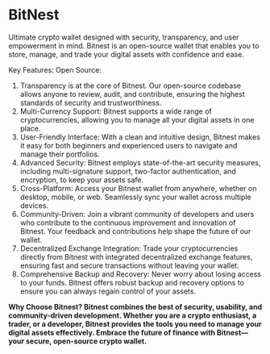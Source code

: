 # BitNest
Ultimate crypto wallet designed with security, transparency, and user empowerment in mind. Bitnest is an open-source wallet that enables you to store, manage, and trade your digital assets with confidence and ease.

Key Features:
Open Source: 
1. Transparency is at the core of Bitnest. Our open-source codebase allows anyone to review, audit, and contribute, ensuring the highest standards of security and trustworthiness.
2. Multi-Currency Support: Bitnest supports a wide range of cryptocurrencies, allowing you to manage all your digital assets in one place.
3. User-Friendly Interface: With a clean and intuitive design, Bitnest makes it easy for both beginners and experienced users to navigate and manage their portfolios.
4. Advanced Security: Bitnest employs state-of-the-art security measures, including multi-signature support, two-factor authentication, and encryption, to keep your assets safe.
5. Cross-Platform: Access your Bitnest wallet from anywhere, whether on desktop, mobile, or web. Seamlessly sync your wallet across multiple devices.
6. Community-Driven: Join a vibrant community of developers and users who contribute to the continuous improvement and innovation of Bitnest. Your feedback and contributions help shape the future of our wallet.
7. Decentralized Exchange Integration: Trade your cryptocurrencies directly from Bitnest with integrated decentralized exchange features, ensuring fast and secure transactions without leaving your wallet.
8. Comprehensive Backup and Recovery: Never worry about losing access to your funds. Bitnest offers robust backup and recovery options to ensure you can always regain control of your assets.

<b>Why Choose Bitnest?
Bitnest combines the best of security, usability, and community-driven development. Whether you are a crypto enthusiast, a trader, or a developer, Bitnest provides the tools you need to manage your digital assets effectively. Embrace the future of finance with Bitnest—your secure, open-source crypto wallet.</b>